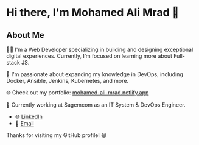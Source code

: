 # Hi there, I'm Mohamed Ali Mrad 👋

## About Me

👨‍💻 I'm a Web Developer specializing in building and designing exceptional digital experiences. Currently, I’m focused on learning more about Full-stack JS. 

🚀 I'm passionate about expanding my knowledge in DevOps, including Docker, Ansible, Jenkins, Kubernetes, and more.

🌐 Check out my portfolio: [mohamed-ali-mrad.netlify.app](https://mohamed-ali-mrad.netlify.app/)

🏢 Currently working at Sagemcom as an IT System & DevOps Engineer.

- 🌐 [LinkedIn](*https://www.linkedin.com/in/mohamed-ali-mrad-3a9370199/**)
- 📧 [Email](mailto:mohamedalimrad3@gmail.com)

Thanks for visiting my GitHub profile! 😄
